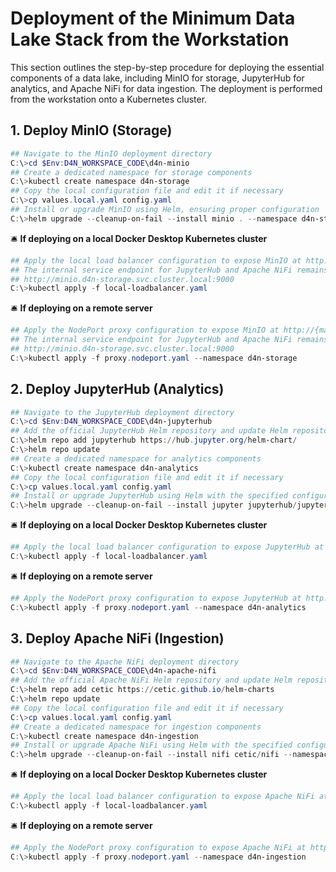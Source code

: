 # Deployment of the Minimum Data Lake Stack from the Workstation

This section outlines the step-by-step procedure for deploying the essential components of a data lake, including MinIO for storage, JupyterHub for analytics, and Apache NiFi for data ingestion. The deployment is performed from the workstation onto a Kubernetes cluster.

## 1. Deploy MinIO (Storage)

```powershell
## Navigate to the MinIO deployment directory
C:\>cd $Env:D4N_WORKSPACE_CODE\d4n-minio
## Create a dedicated namespace for storage components
C:\>kubectl create namespace d4n-storage
## Copy the local configuration file and edit it if necessary
C:\>cp values.local.yaml config.yaml
## Install or upgrade MinIO using Helm, ensuring proper configuration
C:\>helm upgrade --cleanup-on-fail --install minio . --namespace d4n-storage --values config.yaml
```

🛎️ **If deploying on a local Docker Desktop Kubernetes cluster**
```powershell
## Apply the local load balancer configuration to expose MinIO at http://localhost:9001
## The internal service endpoint for JupyterHub and Apache NiFi remains:
## http://minio.d4n-storage.svc.cluster.local:9000
C:\>kubectl apply -f local-loadbalancer.yaml
```

🛎️ **If deploying on a remote server**
```powershell
## Apply the NodePort proxy configuration to expose MinIO at http://{master_ip_address}:309
## The internal service endpoint for JupyterHub and Apache NiFi remains:
## http://minio.d4n-storage.svc.cluster.local:9000
C:\>kubectl apply -f proxy.nodeport.yaml --namespace d4n-storage
```

## 2. Deploy JupyterHub (Analytics)

```powershell
## Navigate to the JupyterHub deployment directory
C:\>cd $Env:D4N_WORKSPACE_CODE\d4n-jupyterhub
## Add the official JupyterHub Helm repository and update Helm repositories
C:\>helm repo add jupyterhub https://hub.jupyter.org/helm-chart/
C:\>helm repo update
## Create a dedicated namespace for analytics components
C:\>kubectl create namespace d4n-analytics
## Copy the local configuration file and edit it if necessary
C:\>cp values.local.yaml config.yaml
## Install or upgrade JupyterHub using Helm with the specified configuration
C:\>helm upgrade --cleanup-on-fail --install jupyter jupyterhub/jupyterhub --namespace d4n-analytics --version=3.0.3 --values config.yaml
```

🛎️ **If deploying on a local Docker Desktop Kubernetes cluster**
```powershell
## Apply the local load balancer configuration to expose JupyterHub at http://localhost:8080
C:\>kubectl apply -f local-loadbalancer.yaml
```

🛎️ **If deploying on a remote server**
```powershell
## Apply the NodePort proxy configuration to expose JupyterHub at http://{master_ip_address}:30808
C:\>kubectl apply -f proxy.nodeport.yaml --namespace d4n-analytics
```

## 3. Deploy Apache NiFi (Ingestion)

```powershell
## Navigate to the Apache NiFi deployment directory
C:\>cd $Env:D4N_WORKSPACE_CODE\d4n-apache-nifi
## Add the official Apache NiFi Helm repository and update Helm repositories
C:\>helm repo add cetic https://cetic.github.io/helm-charts
C:\>helm repo update
## Copy the local configuration file and edit it if necessary
C:\>cp values.local.yaml config.yaml
## Create a dedicated namespace for ingestion components
C:\>kubectl create namespace d4n-ingestion
## Install or upgrade Apache NiFi using Helm with the specified configuration
C:\>helm upgrade --cleanup-on-fail --install nifi cetic/nifi --namespace d4n-ingestion --version=1.2.1 --values config.yaml
```

🛎️ **If deploying on a local Docker Desktop Kubernetes cluster**
```powershell
## Apply the local load balancer configuration to expose Apache NiFi at https://localhost:8443
C:\>kubectl apply -f local-loadbalancer.yaml
```

🛎️ **If deploying on a remote server**
```powershell
## Apply the NodePort proxy configuration to expose Apache NiFi at https://{master_ip_address}:30443
C:\>kubectl apply -f proxy.nodeport.yaml --namespace d4n-ingestion
```